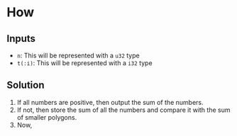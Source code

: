 # How
## Inputs
* `n`: This will be represented with a `u32` type
* `t(:i)`: This will be represented with a `i32` type

## Solution
1. If all numbers are positive, then output the sum of the numbers.
2. If not, then store the sum of all the numbers and compare it with the
   sum of smaller polygons.
3. Now, 
